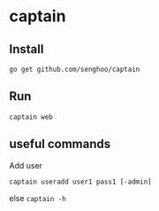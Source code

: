# captain

## Install

`go get github.com/senghoo/captain`

## Run

`captain web`

## useful commands 

Add user 

`captain useradd user1 pass1 [-admin]`

else 
`captain -h`

